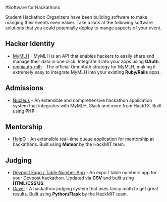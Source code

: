 #Software for Hackathons 

Student Hackathon Organizers have been building software to make manging their events even easier. Take a look at the following software solutions that you could potentially deploy to mange aspects of your event.

## Hacker Identity

* [MyMLH](https://my.mlh.io/) - MyMLH is an API that enables hackers to easily share and manage their data in one click. Integrate it into your apps using **OAuth**.
* [omniauth-mlh](https://github.com/MLH/omniauth-mlh) - The official OmniAuth strategy for MyMLH, making it extremely easy to integrate MyMLH into your existing **Ruby/Rails** apps.

## Admissions 

* [Nucleus](https://github.com/hacktx/nucleus) - An extensible and comprehensive hackathon application system that integrates with MyMLH, Slack and more from HackTX. Built using **PHP**. 

## Mentorship

* [HelpQ](https://github.com/ehzhang/HELPq) - An extensible real-time queue application for mentorship at hackathons. Built using **Meteor** by the HackMIT team.

## Judging

* [Devpost Expo / Table Number App](https://github.com/nealrs/expo) - An expo / table numbers app for your Devpost hackathon. Updated via **CSV** and built using **HTML/CSS/JS**.
* [Gavel](https://github.com/anishathalye/gavel) - A hackathon judging system that uses fancy math to get great results. Built using **Python/Flask** by the HackMIT team.
